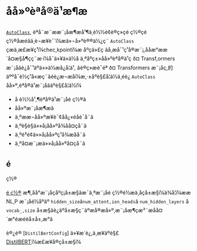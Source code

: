 <!--
Copyright 2022 The HuggingFace Team. All rights reserved.

Licensed under the Apache License, Version 2.0 (the "License"); you may not use this file except in compliance with
the License. You may obtain a copy of the License at

http://www.apache.org/licenses/LICENSE-2.0

Unless required by applicable law or agreed to in writing, software distributed under the License is distributed on
an "AS IS" BASIS, WITHOUT WARRANTIES OR CONDITIONS OF ANY KIND, either express or implied. See the License for the
specific language governing permissions and limitations under the License.

â ï¸ Note that this file is in Markdown but contain specific syntax for our doc-builder (similar to MDX) that may not be
rendered properly in your Markdown viewer.

-->

#  åå»ºèªå®ä¹æ¶æ

[`AutoClass`](model_doc/auto), èªå¨æ¨æ­æ¨¡åæ¶æå¹¶ä¸è½½é¢è®­ç»çé
ç½®çé
ç½®åæéãä¸è¬æ¥è¯´ï¼æä»¬å»ºè®®ä½¿ç¨ `AutoClass` çæä¸æ£æ¥ç¹ï¼chec,kpointï¼æ åºçä»£ç ãå¸æå¯¹ç¹å®æ¨¡,ååæ°ææ´å¤æ§å¶çç¨æ·ï¼å¯ä»¥ä»ä½å ä¸ªåºç±»åå»ºèªå®ä¹ç ð¤ Transf,ormers æ¨¡åãè¿å¯¹äºä»»ä½æå¿å­¦ä¹, ãè®­ç»æè¯éª ð¤ Transformers æ¨¡åç,的äººå¯è½ç¹å«æç¨ãéè¿æ¬æåï¼æ,·±åºè§£å¦ä½ä¸éè¿ `AutoClass` åå»º,èªå®ä¹æ¨¡åãäºè§£å¦ä½ï¼

- å è½½å¹,¶èªå®ä¹æ¨¡åé
ç½®ã
- åå»ºæ¨¡åæ¶æã
- ä¸ºææ¬åå»ºæ¥è¯¢åå¿«éåè¯å¨ã
- ä¸ºè§è§ä»»å¡åå»ºå¾åå¤çå¨ã
- ä¸ºé³é¢ä»»å¡åå»ºç¹å¾æåå¨ã
- ä¸ºå¤æ¨¡æä»»å¡åå»ºå¤çå¨ã

## é
ç½®

[é
ç½®](main_classes/configuration) æ¶,åå°æ¨¡åçåºç¡å±æ§ãæ¯ä¸ªæ¨¡åé
ç½®é½æä¸åçå±æ§ï¼ä¾å¦ï¼ææ NL,P æ¨¡åé½åºäº `hidden_size`ã`num_attent,ion_heads`ã `num_hidden_layers` å `vocab_,size` å±æ§ãè¿äºå±æ§ç¨äºæå®æå»º,æ¨¡åæ¶çæ³¨æåå¤´æ°éæéèå±å±,æ°ã

è®¿é® [`DistilBertConfig`] ä»¥æ´è¿,ä¸æ­¥äºè§£ [DistilBERT](model_doc/distilber,t)ï¼æ£æ¥å®çå±æ§ï¼


